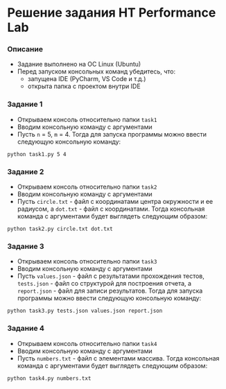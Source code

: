# Решение задания НТ Performance Lab

### Описание

- Задание выполнено на ОС Linux (Ubuntu)
- Перед запуском консольных команд убедитесь, что:
  - запущена IDE (PyCharm, VS Code и т.д.)
  - открыта папка с проектом внутри IDE

### Задание 1

- Открываем консоль относительно папки `task1`
- Вводим консольную команду с аргументами
- Пусть `n` = 5, `m` = 4. Тогда для запуска программы можно ввести следующую консольную команду:

```
python task1.py 5 4
```

### Задание 2

- Открываем консоль относительно папки `task2`
- Вводим консольную команду с аргументами
- Пусть `circle.txt` - файл с координатами центра окружности и ее радиусом, а `dot.txt` - файл с координатами. Тогда консольная команда с аргументами будет выглядеть следующим образом:

```
python task2.py circle.txt dot.txt
```

### Задание 3
- Открываем консоль относительно папки `task3`
- Вводим консольную команду с аргументами
- Пусть `values.json` - файл с результатами прохождения тестов, `tests.json` - файл со структурой для построения отчета, а `report.json` - файл для записи результатов. Тогда для запуска программы можно ввести следующую консольную команду:

```
python task3.py tests.json values.json report.json
```

### Задание 4
- Открываем консоль относительно папки `task4`
- Вводим консольную команду с аргументами
- Пусть `numbers.txt` - файл с элементами массива. Тогда консольная команда с аргументами будет выглядеть следующим образом:

```
python task4.py numbers.txt
```
